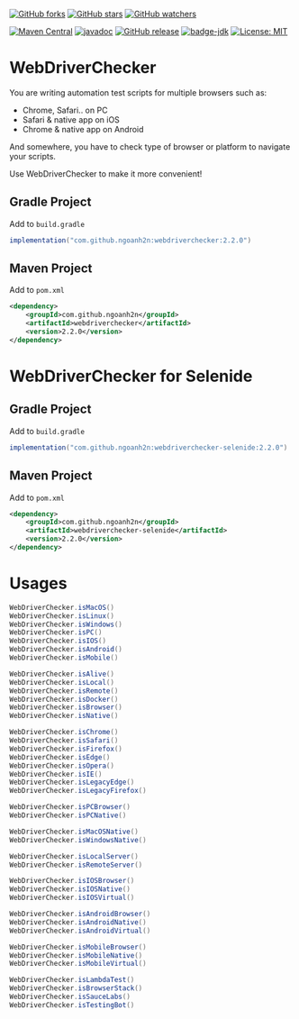 [![GitHub forks](https://img.shields.io/github/forks/ngoanh2n/webdriverchecker.svg?style=social&label=Fork&maxAge=2592000)](https://github.com/ngoanh2n/webdriverchecker/network/members/)
[![GitHub stars](https://img.shields.io/github/stars/ngoanh2n/webdriverchecker.svg?style=social&label=Star&maxAge=2592000)](https://github.com/ngoanh2n/webdriverchecker/stargazers/)
[![GitHub watchers](https://img.shields.io/github/watchers/ngoanh2n/webdriverchecker.svg?style=social&label=Watch&maxAge=2592000)](https://github.com/ngoanh2n/webdriverchecker/watchers/)

[![Maven Central](https://maven-badges.herokuapp.com/maven-central/com.github.ngoanh2n/webdriverchecker/badge.svg)](https://maven-badges.herokuapp.com/maven-central/com.github.ngoanh2n/webdriverchecker)
[![javadoc](https://javadoc.io/badge2/com.github.ngoanh2n/webdriverchecker/javadoc.svg)](https://javadoc.io/doc/com.github.ngoanh2n/webdriverchecker)
[![GitHub release](https://img.shields.io/github/release/ngoanh2n/webdriverchecker.svg)](https://github.com/ngoanh2n/webdriverchecker/releases/)
[![badge-jdk](https://img.shields.io/badge/jdk-8-blue.svg)](http://www.oracle.com/technetwork/java/javase/downloads/index.html)
[![License: MIT](https://img.shields.io/badge/License-MIT-blueviolet.svg)](https://opensource.org/licenses/MIT)

# WebDriverChecker
You are writing automation test scripts for multiple browsers such as:
- Chrome, Safari.. on PC
- Safari & native app on iOS
- Chrome & native app on Android

And somewhere, you have to check type of browser or platform to navigate your scripts.

Use WebDriverChecker to make it more convenient!

## Gradle Project
Add to `build.gradle`
```gradle
implementation("com.github.ngoanh2n:webdriverchecker:2.2.0")
```

## Maven Project
Add to `pom.xml`
```xml
<dependency>
    <groupId>com.github.ngoanh2n</groupId>
    <artifactId>webdriverchecker</artifactId>
    <version>2.2.0</version>
</dependency>
```

# WebDriverChecker for Selenide
## Gradle Project
Add to `build.gradle`
```gradle
implementation("com.github.ngoanh2n:webdriverchecker-selenide:2.2.0")
```

## Maven Project
Add to `pom.xml`
```xml
<dependency>
    <groupId>com.github.ngoanh2n</groupId>
    <artifactId>webdriverchecker-selenide</artifactId>
    <version>2.2.0</version>
</dependency>
```

# Usages
```java
WebDriverChecker.isMacOS()
WebDriverChecker.isLinux()
WebDriverChecker.isWindows()
WebDriverChecker.isPC()
WebDriverChecker.isIOS()
WebDriverChecker.isAndroid()
WebDriverChecker.isMobile()

WebDriverChecker.isAlive()
WebDriverChecker.isLocal()
WebDriverChecker.isRemote()
WebDriverChecker.isDocker()
WebDriverChecker.isBrowser()
WebDriverChecker.isNative()

WebDriverChecker.isChrome()
WebDriverChecker.isSafari()
WebDriverChecker.isFirefox()
WebDriverChecker.isEdge()
WebDriverChecker.isOpera()
WebDriverChecker.isIE()
WebDriverChecker.isLegacyEdge()
WebDriverChecker.isLegacyFirefox()

WebDriverChecker.isPCBrowser()
WebDriverChecker.isPCNative()

WebDriverChecker.isMacOSNative()
WebDriverChecker.isWindowsNative()

WebDriverChecker.isLocalServer()
WebDriverChecker.isRemoteServer()

WebDriverChecker.isIOSBrowser()
WebDriverChecker.isIOSNative()
WebDriverChecker.isIOSVirtual()

WebDriverChecker.isAndroidBrowser()
WebDriverChecker.isAndroidNative()
WebDriverChecker.isAndroidVirtual()

WebDriverChecker.isMobileBrowser()
WebDriverChecker.isMobileNative()
WebDriverChecker.isMobileVirtual()

WebDriverChecker.isLambdaTest()
WebDriverChecker.isBrowserStack()
WebDriverChecker.isSauceLabs()
WebDriverChecker.isTestingBot()
```

